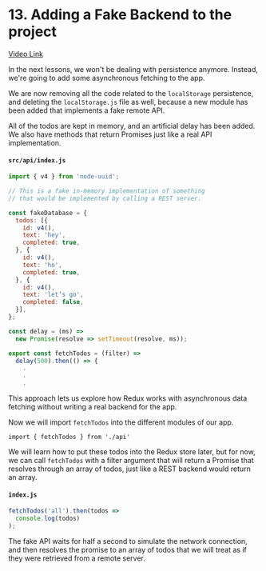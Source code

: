 # 13. Adding a Fake Backend to the project
[Video Link](https://egghead.io/lessons/javascript-redux-adding-a-fake-backend-to-the-project)

In the next lessons, we won't be dealing with persistence anymore. Instead, we're going to add some asynchronous fetching to the app.

We are now removing all the code related to the `localStorage` persistence, and deleting the `localStorage.js` file as well, because a new module has been added that implements a fake remote API.

All of the todos are kept in memory, and an artificial delay has been added. We also have methods that return Promises just like a real API implementation.

#### `src/api/index.js`
```javascript
import { v4 } from 'node-uuid';

// This is a fake in-memory implementation of something
// that would be implemented by calling a REST server.

const fakeDatabase = {
  todos: [{
    id: v4(),
    text: 'hey',
    completed: true,
  }, {
    id: v4(),
    text: 'ho',
    completed: true,
  }, {
    id: v4(),
    text: 'let’s go',
    completed: false,
  }],
};

const delay = (ms) =>
  new Promise(resolve => setTimeout(resolve, ms));

export const fetchTodos = (filter) =>
  delay(500).then(() => {
    .
    .
    .
```

This approach lets us explore how Redux works with asynchronous data fetching without writing a real backend for the app.

Now we will import `fetchTodos` into the different modules of our app.

`import { fetchTodos } from './api'`

We will learn how to put these todos into the Redux store later, but for now, we can call `fetchTodos` with a filter argument that will return a Promise that resolves through an array of todos, just like a REST backend would return an array.

#### `index.js`
```javascript
fetchTodos('all').then(todos =>
  console.log(todos)
);
```

The fake API waits for half a second to simulate the network connection, and then resolves the promise to an array of todos that we will treat as if they were retrieved from a remote server.

